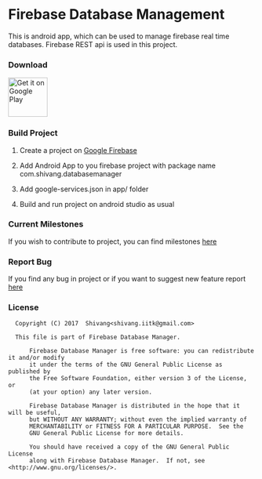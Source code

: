 # Firebase Database Management

This is android app, which can be used to manage firebase real time databases.
Firebase REST api is used in this project.

### Download
[<img alt="Get it on Google Play" height="80" src="https://play.google.com/intl/en_us/badges/images/generic/en_badge_web_generic.png">](https://play.google.com/store/apps/details?id=com.shivang.databasemanager&hl=en)

### Build Project

1. Create a project on [Google Firebase](https://console.firebase.google.com/)

2. Add Android App to you firebase project with package name com.shivang.databasemanager

3. Add google-services.json in app/ folder

4. Build and run project on android studio as usual

### Current Milestones
If you wish to contribute to project, you can find milestones [here](https://github.com/kshivang/FirebaseDatabaseControl/milestones)

### Report Bug

If you find any bug in project or if you want to suggest new feature report [here](https://github.com/kshivang/FirebaseDatabaseControl/issues/new)


### License

      Copyright (C) 2017  Shivang<shivang.iitk@gmail.com>
  
      This file is part of Firebase Database Manager.
 
          Firebase Database Manager is free software: you can redistribute it and/or modify
          it under the terms of the GNU General Public License as published by
          the Free Software Foundation, either version 3 of the License, or
          (at your option) any later version.
 
          Firebase Database Manager is distributed in the hope that it will be useful,
          but WITHOUT ANY WARRANTY; without even the implied warranty of
          MERCHANTABILITY or FITNESS FOR A PARTICULAR PURPOSE.  See the
          GNU General Public License for more details.
 
          You should have received a copy of the GNU General Public License
          along with Firebase Database Manager.  If not, see <http://www.gnu.org/licenses/>.
